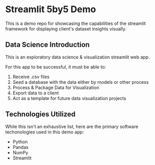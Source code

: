 # Streamlit 5by5 Demo

This is a demo repo for showcasing the capabilities of the streamlit framework for displaying client's dataset insights visually.

## Data Science Introduction

This is an exploratory data science & visualization streamlit web app.

For this app to be successful, it must be able to:

1. Receive .csv files
2. Seed a database with the data either by models or other process
3. Process & Package Data for Visualization
4. Export data to a client
5. Act as a template for future data visualization projects

## Technologies Utilized

While this isn't an exhaustive list, here are the primary software techonologies used in this demo app:

- Python
- Pandas
- NumPy
- Streamlit
